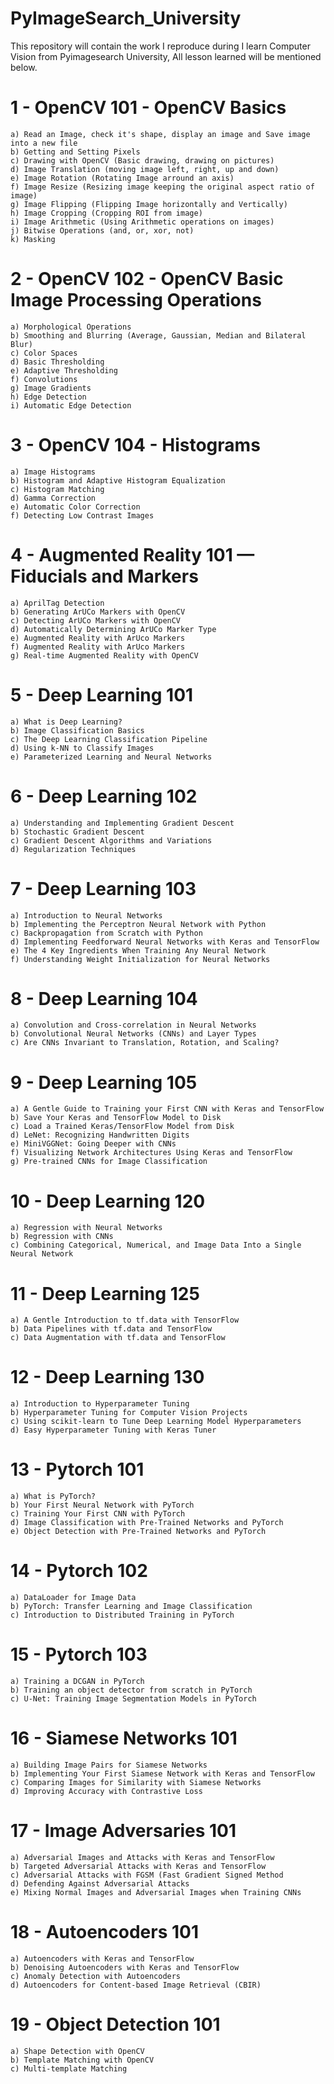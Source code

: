 # PyImageSearch_University

This repository will contain the work I reproduce during I learn Computer Vision from Pyimagesearch University, All lesson learned will be mentioned below.

# 1 - OpenCV 101 - OpenCV Basics
    a) Read an Image, check it's shape, display an image and Save image into a new file
    b) Getting and Setting Pixels
    c) Drawing with OpenCV (Basic drawing, drawing on pictures)
    d) Image Translation (moving image left, right, up and down)
    e) Image Rotation (Rotating Image arround an axis)
    f) Image Resize (Resizing image keeping the original aspect ratio of image)
    g) Image Flipping (Flipping Image horizontally and Vertically)
    h) Image Cropping (Cropping ROI from image)
    i) Image Arithmetic (Using Arithmetic operations on images)
    j) Bitwise Operations (and, or, xor, not)
    k) Masking

# 2 - OpenCV 102 - OpenCV Basic Image Processing Operations
    a) Morphological Operations
    b) Smoothing and Blurring (Average, Gaussian, Median and Bilateral Blur)
    c) Color Spaces
    d) Basic Thresholding
    e) Adaptive Thresholding
    f) Convolutions
    g) Image Gradients
    h) Edge Detection
    i) Automatic Edge Detection

# 3 - OpenCV 104 - Histograms
    a) Image Histograms
    b) Histogram and Adaptive Histogram Equalization
    c) Histogram Matching
    d) Gamma Correction
    e) Automatic Color Correction
    f) Detecting Low Contrast Images
 
# 4 - Augmented Reality 101 — Fiducials and Markers
    a) AprilTag Detection
    b) Generating ArUCo Markers with OpenCV
    c) Detecting ArUCo Markers with OpenCV
    d) Automatically Determining ArUCo Marker Type
    e) Augmented Reality with ArUco Markers
    f) Augmented Reality with ArUco Markers
    g) Real-time Augmented Reality with OpenCV

# 5 - Deep Learning 101
    a) What is Deep Learning?
    b) Image Classification Basics
    c) The Deep Learning Classification Pipeline
    d) Using k-NN to Classify Images
    e) Parameterized Learning and Neural Networks

# 6 - Deep Learning 102
    a) Understanding and Implementing Gradient Descent
    b) Stochastic Gradient Descent
    c) Gradient Descent Algorithms and Variations
    d) Regularization Techniques

# 7 - Deep Learning 103
    a) Introduction to Neural Networks
    b) Implementing the Perceptron Neural Network with Python
    c) Backpropagation from Scratch with Python
    d) Implementing Feedforward Neural Networks with Keras and TensorFlow
    e) The 4 Key Ingredients When Training Any Neural Network
    f) Understanding Weight Initialization for Neural Networks

# 8 - Deep Learning 104
    a) Convolution and Cross-correlation in Neural Networks
    b) Convolutional Neural Networks (CNNs) and Layer Types
    c) Are CNNs Invariant to Translation, Rotation, and Scaling?
    
# 9 - Deep Learning 105
    a) A Gentle Guide to Training your First CNN with Keras and TensorFlow
    b) Save Your Keras and TensorFlow Model to Disk
    c) Load a Trained Keras/TensorFlow Model from Disk
    d) LeNet: Recognizing Handwritten Digits
    e) MiniVGGNet: Going Deeper with CNNs
    f) Visualizing Network Architectures Using Keras and TensorFlow
    g) Pre-trained CNNs for Image Classification

# 10 - Deep Learning 120
    a) Regression with Neural Networks
    b) Regression with CNNs
    c) Combining Categorical, Numerical, and Image Data Into a Single Neural Network

# 11 - Deep Learning 125
    a) A Gentle Introduction to tf.data with TensorFlow
    b) Data Pipelines with tf.data and TensorFlow
    c) Data Augmentation with tf.data and TensorFlow
    
# 12 - Deep Learning 130
    a) Introduction to Hyperparameter Tuning
    b) Hyperparameter Tuning for Computer Vision Projects
    c) Using scikit-learn to Tune Deep Learning Model Hyperparameters
    d) Easy Hyperparameter Tuning with Keras Tuner

# 13 - Pytorch 101
    a) What is PyTorch?
    b) Your First Neural Network with PyTorch
    c) Training Your First CNN with PyTorch
    d) Image Classification with Pre-Trained Networks and PyTorch
    e) Object Detection with Pre-Trained Networks and PyTorch

# 14 - Pytorch 102
    a) DataLoader for Image Data
    b) PyTorch: Transfer Learning and Image Classification
    c) Introduction to Distributed Training in PyTorch
    
# 15 - Pytorch 103
    a) Training a DCGAN in PyTorch
    b) Training an object detector from scratch in PyTorch
    c) U-Net: Training Image Segmentation Models in PyTorch
    
# 16 -  Siamese Networks 101
    a) Building Image Pairs for Siamese Networks
    b) Implementing Your First Siamese Network with Keras and TensorFlow
    c) Comparing Images for Similarity with Siamese Networks
    d) Improving Accuracy with Contrastive Loss
    
# 17 -  Image Adversaries 101
    a) Adversarial Images and Attacks with Keras and TensorFlow
    b) Targeted Adversarial Attacks with Keras and TensorFlow
    c) Adversarial Attacks with FGSM (Fast Gradient Signed Method
    d) Defending Against Adversarial Attacks
    e) Mixing Normal Images and Adversarial Images when Training CNNs
    
# 18 -  Autoencoders 101
    a) Autoencoders with Keras and TensorFlow
    b) Denoising Autoencoders with Keras and TensorFlow
    c) Anomaly Detection with Autoencoders
    d) Autoencoders for Content-based Image Retrieval (CBIR)
    
# 19 -  Object Detection 101
    a) Shape Detection with OpenCV
    b) Template Matching with OpenCV
    c) Multi-template Matching
